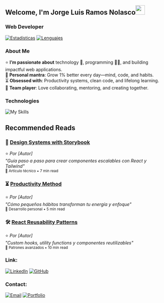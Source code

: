 ## Welcome, I'm Jorge Luis Ramos Nolasco<img width="30px" src="https://raw.githubusercontent.com/iampavangandhi/iampavangandhi/master/gifs/Hi.gif">
### Web Developer

[![Estadísticas](https://github-readme-stats.vercel.app/api?username=jolurn&show_icons=true&theme=radical&hide_border=true&include_all_commits=true)](https://github.com/jolurn)
[![Lenguajes](https://github-readme-stats.vercel.app/api/top-langs/?username=jolurn&layout=compact&theme=radical&hide_border=true)](https://github.com/jolurn)

### About Me
⭐ **I’m passionate about** technology 🤖, programming 👨‍💻, and building impactful web applications.  
🌿 **Personal mantra**: Grow 1% better every day—mind, code, and habits.  
⏳ **Obsessed with**: Productivity systems, clean code, and lifelong learning.  
🤝 **Team player**: Love collaborating, mentoring, and creating together.  

### Technologies
![My Skills](https://skillicons.dev/icons?i=html,css,js,react,nodejs,python,django,spring,firebase,postgresql,mysql,mongodb,sqlite,git,github,aws,azure,figma,wordpress,flask,tensorflow,vscode)

## Recommended Reads

### 🧠 [Design Systems with Storybook](https://ejemplo.com/design-system)  
⭐ *Por [Autor]*  
*"Guía paso a paso para crear componentes escalables con React y Tailwind"*  
<sub>🔗 Artículo técnico • 7 min read</sub>

### ⏳ [Productivity Method](https://ejemplo.com/productividad)  
⭐ *Por [Autor]*  
*"Cómo pequeños hábitos transforman tu energía y enfoque"*  
<sub>🔗 Desarrollo personal • 5 min read</sub>

### 🛠️ [React Reusability Patterns](https://ejemplo.com/react-patterns)  
⭐ *Por [Autor]*  
*"Custom hooks, utility functions y componentes reutilizables"*  
<sub>🔗 Patrones avanzados • 10 min read</sub>

### Link:

[![LinkedIn](https://img.shields.io/badge/LinkedIn-0077B5?style=flat-square&logo=linkedin&logoColor=white)](https://www.linkedin.com/in/jramosn/)
[![GitHub](https://img.shields.io/badge/GitHub-181717?style=flat-square&logo=github&logoColor=white)](https://github.com/jolurn)

### Contact:

[![Email](https://img.shields.io/badge/Email-D14836?style=flat-square&logo=gmail&logoColor=white)](jolurn7@gmail.com)
[![Portfolio](https://img.shields.io/badge/Portfolio-FF5722?style=flat-square&logo=google-chrome&logoColor=white)](https://yourportfolio.com)

